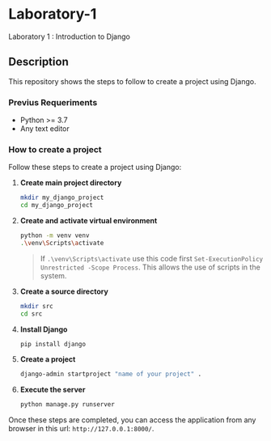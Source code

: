 # Laboratory-1

Laboratory 1 : Introduction to Django

## Description

This repository shows the steps to follow to create a project using Django.

### Previus Requeriments

-   Python >= 3.7
-   Any text editor

### How to create a project

Follow these steps to create a project using Django:

1.  **Create main project directory**

    ```bash
    mkdir my_django_project
    cd my_django_project
    ```

2.  **Create and activate virtual environment**

    ```bash
    python -m venv venv
    .\venv\Scripts\activate
    ```
    > If `.\venv\Scripts\activate` use this code first `Set-ExecutionPolicy Unrestricted -Scope Process`. This allows the use of scripts in the system.

3.  **Create a source directory**

    ```bash
    mkdir src
    cd src
    ```

4.  **Install Django**

    ```bash
    pip install django
    ```

5.  **Create a project**

    ```bash
    django-admin startproject "name of your project" .

    ```

6.  **Execute the server**

    ```bash
    python manage.py runserver

    ```

Once these steps are completed, you can access the application from any browser in this url: `http://127.0.0.1:8000/`.

